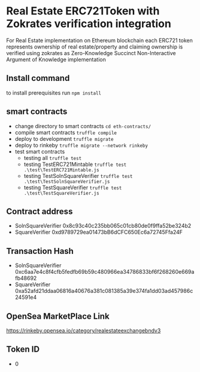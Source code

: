 # Real Estate ERC721Token with Zokrates  verification integration   
 For Real Estate implementation on Ethereum blockchain each ERC721 token   represents    ownership of real estate/property and claiming  ownership is verified using   zokrates as Zero-Knowledge Succinct Non-Interactive Argument of Knowledge implementation


 
   
## Install command
  to install prerequisites   run  `npm install`	
## smart contracts 
   - change directory to smart contracts `cd eth-contracts/`  
   - compile smart contracts `truffle compile`
   - deploy to development `truffle migrate`
   - deploy to rinkeby `truffle migrate --network rinkeby`
   - test smart contracts
     - testing all `truffle test`
     - testing TestERC721Mintable     `truffle test .\test\TestERC721Mintable.js`
     - testing TestSolnSquareVerifier `truffle test .\test\TestSolnSquareVerifier.js`
     - testing TestSquareVerifier     `truffle test .\test\TestSquareVerifier.js`
    
 


## Contract address
   - SolnSquareVerifier 0x8c93c40c235bb065c01cb80de0f9ffa52be324b2
   - SquareVerifier     0xd9789729ea01473bB6dCFC650Ec6a72745Ffa24F   
## Transaction Hash
   - SolnSquareVerifier 0xc6aa7e4c8f4cfb5fedfb69b59c480966ea34786833bf6f268260e669afb48692
   - SquareVerifier     0xa52afd21ddaa06816a40676a381c081385a39e374fa1dd03ad457986c24591e4
## OpenSea MarketPlace Link
   https://rinkeby.opensea.io/category/realestateexchangebndv3
##   Token ID
   - 0
 
     
    


   
    

